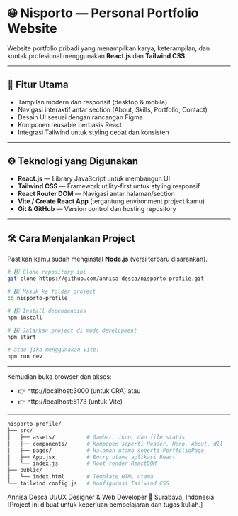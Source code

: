 # 🌐 Nisporto — Personal Portfolio Website
Website portfolio pribadi yang menampilkan karya, keterampilan, dan kontak profesional menggunakan **React.js** dan **Tailwind CSS**.

---
## 🚀 Fitur Utama

- Tampilan modern dan responsif (desktop & mobile)
- Navigasi interaktif antar section (About, Skills, Portfolio, Contact)
- Desain UI sesuai dengan rancangan Figma
- Komponen reusable berbasis React
- Integrasi Tailwind untuk styling cepat dan konsisten

---
## ⚙️ Teknologi yang Digunakan

- **React.js** — Library JavaScript untuk membangun UI
- **Tailwind CSS** — Framework utility-first untuk styling responsif
- **React Router DOM** — Navigasi antar halaman/section
- **Vite / Create React App** (tergantung environment project kamu)
- **Git & GitHub** — Version control dan hosting repository

---
## 🛠️ Cara Menjalankan Project

Pastikan kamu sudah menginstal **Node.js** (versi terbaru disarankan).

```bash
# 1️⃣ Clone repository ini
git clone https://github.com/annisa-desca/nisporto-profile.git

# 2️⃣ Masuk ke folder project
cd nisporto-profile

# 3️⃣ Install dependencies
npm install

# 4️⃣ Jalankan project di mode development
npm start

# atau jika menggunakan Vite:
npm run dev

```
---
Kemudian buka browser dan akses:
- 👉 http://localhost:3000 (untuk CRA)
atau
- 👉 http://localhost:5173 (untuk Vite)
---
```bash
nisporto-profile/
├── src/
│   ├── assets/          # Gambar, ikon, dan file statis
│   ├── components/      # Komponen seperti Header, Hero, About, dll
│   ├── pages/           # Halaman utama seperti PortfolioPage
│   ├── App.jsx          # Entry utama aplikasi React
│   └── index.js         # Root render ReactDOM
├── public/
│   └── index.html       # Template HTML utama
└── tailwind.config.js   # Konfigurasi Tailwind CSS
```

Annisa Desca
UI/UX Designer & Web Developer
📍 Surabaya, Indonesia
[Project ini dibuat untuk keperluan pembelajaran dan tugas kuliah.]
